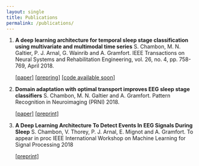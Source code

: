 ```yaml
---
layout: single
title: Publications
permalink: /publications/
---
```


1. **A deep learning architecture for temporal sleep stage classification using multivariate and multimodal time series** S. Chambon, M. N. Galtier, P. J. Arnal, G. Wainrib and A. Gramfort. IEEE Transactions on Neural Systems and Rehabilitation Engineering, vol. 26, no. 4, pp. 758-769, April 2018.

	[[paper]](http://ieeexplore.ieee.org/document/8307462/) [[prepring]](https://arxiv.org/abs/1707.03321) [[code available soon]]()

2. **Domain adaptation with optimal transport improves EEG sleep stage classifiers** S. Chambon, M. N. Galtier and A. Gramfort. Pattern Recognition in Neuroimaging (PRNI) 2018.

	[[paper]](https://ieeexplore.ieee.org/document/8423957/) [[preprint]](https://hal.archives-ouvertes.fr/hal-01814190)

3. **A Deep Learning Architecture To Detect Events In EEG Signals During Sleep** S. Chambon, V. Thorey, P. J. Arnal, E. Mignot and A. Gramfort. To appear in proc IEEE International Workshop on Machine Learning for Signal Processing 2018

	[[preprint]](https://arxiv.org/abs/1807.05981)

